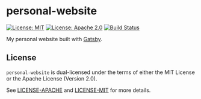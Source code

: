 # personal-website

[![License: MIT](https://img.shields.io/badge/License-MIT-yellow.svg)](https://opensource.org/licenses/MIT)
[![License: Apache 2.0](https://img.shields.io/badge/License-Apache%202.0-blue.svg)](https://opensource.org/licenses/Apache-2.0)
[![Build Status](https://api.netlify.com/api/v1/badges/078ef6b0-a660-439a-8090-ce204727d37d/deploy-status)](https://app.netlify.com/sites/andouling/deploys)

My personal website built with [Gatsby](https://www.gatsbyjs.org/).

## License

`personal-website` is dual-licensed under the terms of either the MIT License or the Apache License
(Version 2.0).

See [LICENSE-APACHE](LICENSE-APACHE) and [LICENSE-MIT](LICENSE-MIT) for more details.
